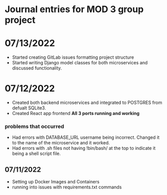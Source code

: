 # Journal entries for MOD 3 group project

# 07/13/2022
- Started creating GitLab issues formatting project structure
- Started writing Django model classes for both microservices and discussed functionality.



# 07/12/2022
- Created both backend microservices and integrated to POSTGRES from defualt SQLite3.
- Created React app frontend
**All 3 ports running and working**
### problems that occurred
- Had errors with DATABASE_URL username being incorrect. Changed it to the name of the microservice and it worked.
- Had errors with .sh files not having !bin/bash/ at the top to indicate it being a shell script file. 

## 07/11/2022
- Setting up Docker Images and Containers
- running into issues with requirements.txt commands
